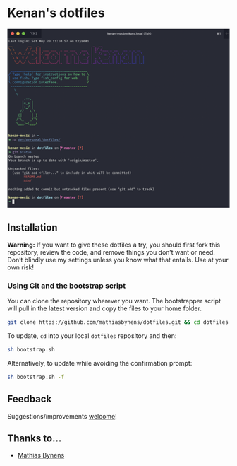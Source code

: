 # Kenan's dotfiles

![Screenshot of my shell prompt](./misc/terminal-screenshot.png)

## Installation

**Warning:** If you want to give these dotfiles a try, you should first fork this repository, review the code, and remove things you don’t want or need. Don’t blindly use my settings unless you know what that entails. Use at your own risk!

### Using Git and the bootstrap script

You can clone the repository wherever you want. The bootstrapper script will pull in the latest version and copy the files to your home folder.

```bash
git clone https://github.com/mathiasbynens/dotfiles.git && cd dotfiles && sh bootstrap.sh
```

To update, `cd` into your local `dotfiles` repository and then:

```bash
sh bootstrap.sh
```

Alternatively, to update while avoiding the confirmation prompt:

```bash
sh bootstrap.sh -f
```

## Feedback

Suggestions/improvements
[welcome](https://github.com/kmesic/dotfiles/issues)!


## Thanks to…

* [Mathias Bynens](https://github.com/mathiasbynens/dotfiles)